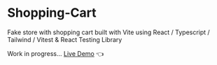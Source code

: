 # Shopping-Cart

Fake store with shopping cart built with Vite using React / Typescript / Tailwind / Vitest & React Testing Library

Work in progress...
[Live Demo](https://shopping-cart-mariuszciaston.netlify.app/) :point_left: <br><br>


